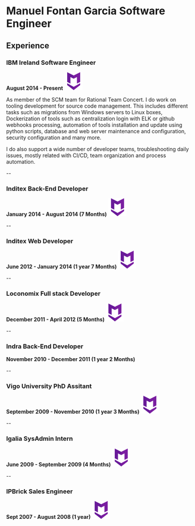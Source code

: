 # Manuel Fontan Garcia Software Engineer

## Experience

### IBM Ireland Software Engineer
**August 2014 - Present**
![alt text][ibm-logo]

As member of the SCM team for Rational Team Concert. I do work on tooling development for source code management. This includes different tasks such as migrations from Windows servers to Linux boxes, Dockerization of tools such as centralization login with ELK or github webhooks processing, automation of tools installation and update using python scripts, database and web server maintenance and configuration, security configuration and many more.

I do also support a wide number of developer teams, troubleshooting daily issues, mostly related with CI/CD, team organization and process automation.

--

### Inditex Back-End Developer
**January 2014 - August 2014 (7 Months)**
![alt text][itx-logo]

--

### Inditex Web Developer
**June 2012 - January 2014 (1 year 7 Months)**
![alt text][itx-logo]

--

### Loconomix Full stack Developer
**December 2011 - April 2012 (5 Months)**
![alt text][lcx-logo]

--

### Indra Back-End Developer
**November 2010 - December 2011 (1 year 2 Months)**

--

### Vigo University PhD Assitant
**September 2009 - November 2010 (1 year 3 Months)**
![alt text][uvigo-logo]

--

### Igalia SysAdmin Intern
**June 2009 - September 2009 (4 Months)**
![alt text][igalia-logo]

--

### IPBrick Sales Engineer
**Sept 2007 - August 2008 (1 year)**
![alt text][ipb-logo]

[ibm-logo]: https://github.com/adam-p/markdown-here/raw/master/src/common/images/icon48.png "ibm-logo"
[itx-logo]: https://github.com/adam-p/markdown-here/raw/master/src/common/images/icon48.png "itx-logo"
[lcx-logo]: https://github.com/adam-p/markdown-here/raw/master/src/common/images/icon48.png "lcx-logo"
[igalia-logo]: https://github.com/adam-p/markdown-here/raw/master/src/common/images/icon48.png "igalia-logo"
[indra-logo]: https://github.com/adam-p/markdown-here/raw/master/src/common/images/icon48.png "indra-logo"
[uvigo-logo]: https://github.com/adam-p/markdown-here/raw/master/src/common/images/icon48.png "uvigo-logo"
[ipb-logo]: https://github.com/adam-p/markdown-here/raw/master/src/common/images/icon48.png "ipb-logo"
